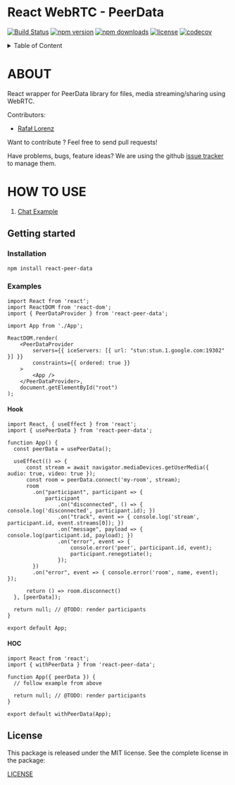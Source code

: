 React WebRTC - PeerData
================
[![Build Status](https://travis-ci.org/vardius/react-peer-data.svg?branch=master)](https://travis-ci.org/vardius/react-peer-data)
[![npm version](https://img.shields.io/npm/v/react-peer-data.svg)](https://www.npmjs.com/package/react-peer-data)
[![npm downloads](https://img.shields.io/npm/dm/react-peer-data.svg)](https://www.npmjs.com/package/react-peer-data)
[![license](https://img.shields.io/github/license/vardius/react-peer-data.svg)](LICENSE)
[![codecov](https://codecov.io/gh/vardius/react-peer-data/branch/master/graph/badge.svg)](https://codecov.io/gh/vardius/react-peer-data)

<details>
  <summary>Table of Content</summary>

<!-- toc -->
- [About](#about)
- [How to use](#how-to-use)
  - [Installation](#installation)
  - [Examples](#examples)
    - [Hook](#hook)
    - [HOC](#hoc)
- [License](#license)
<!-- tocstop -->

</details>

ABOUT
==================================================
React wrapper for PeerData library for files, media streaming/sharing using WebRTC.

Contributors:

* [Rafał Lorenz](http://rafallorenz.com)

Want to contribute ? Feel free to send pull requests!

Have problems, bugs, feature ideas?
We are using the github [issue tracker](https://github.com/vardius/react-peer-data/issues) to manage them.

<!-- ![Dashboard](../master/.github/kubernetes-dashboard-overview.png)
![Dashboard](../master/.github/kubernetes-dashboard-pods.png) -->

HOW TO USE
==================================================

1. [Chat Example](https://github.com/vardius/react-webrtc-chat)

## Getting started
### Installation
```bash
npm install react-peer-data
```
### Examples
```
import React from 'react';
import ReactDOM from 'react-dom';
import { PeerDataProvider } from 'react-peer-data';

import App from './App';

ReactDOM.render(
    <PeerDataProvider
        servers={{ iceServers: [{ url: "stun:stun.1.google.com:19302" }] }}
        constraints={{ ordered: true }}
    >
        <App />
    </PeerDataProvider>,
    document.getElementById("root")
);
```
#### Hook
```
import React, { useEffect } from 'react';
import { usePeerData } from 'react-peer-data';

function App() {
  const peerData = usePeerData();

  useEffect(() => {
      const stream = await navigator.mediaDevices.getUserMedia({ audio: true, video: true });
      const room = peerData.connect('my-room', stream);
      room
        .on("participant", participant => {
            participant
                .on("disconnected", () => { console.log('disconnected', participant.id); })
                .on("track", event => { console.log('stream', participant.id, event.streams[0]); })
                .on("message", payload => { console.log(participant.id, payload); })
                .on("error", event => {
                    console.error('peer', participant.id, event);
                    participant.renegotiate();
                });
        })
        .on("error", event => { console.error('room', name, event); });

      return () => room.disconnect()
  }, [peerData]);

  return null; // @TODO: render participants
}

export default App;
```
#### HOC
```
import React from 'react';
import { withPeerData } from 'react-peer-data';

function App({ peerData }) {
  // follow example from above

  return null; // @TODO: render participants
}

export default withPeerData(App);
```

License
-------

This package is released under the MIT license. See the complete license in the package:

[LICENSE](LICENSE.md)